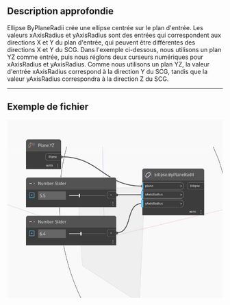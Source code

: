 ## Description approfondie
Ellipse ByPlaneRadii crée une ellipse centrée sur le plan d'entrée. Les valeurs xAxisRadius et yAxisRadius sont des entrées qui correspondent aux directions X et Y du plan d'entrée, qui peuvent être différentes des directions X et Y du SCG. Dans l'exemple ci-dessous, nous utilisons un plan YZ comme entrée, puis nous réglons deux curseurs numériques pour xAxisRadius et yAxisRadius. Comme nous utilisons un plan YZ, la valeur d'entrée xAxisRadius correspond à la direction Y du SCG, tandis que la valeur yAxisRadius correspondra à la direction Z du SCG.
___
## Exemple de fichier

![ByPlaneRadii](./Autodesk.DesignScript.Geometry.Ellipse.ByPlaneRadii_img.jpg)

